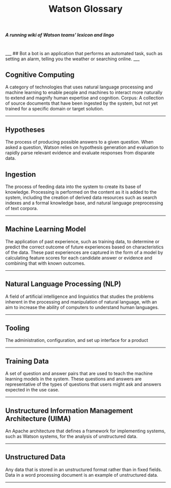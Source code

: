 ﻿---
title: Watson Glossary
template: _markdown.html
---
##### A running wiki of Watson teams' lexicon and lingo
<br>
___
## Bot
a bot is an application that performs an automated task, such as setting an alarm, telling you the weather or searching online.
___

## Cognitive Computing
 A category of technologies that uses natural language processing and machine learning to enable people and machines to interact more naturally to extend and magnify human expertise and cognition.
Corpus: A collection of source documents that have been ingested by the system, but not yet trained for a specific domain or target solution.

___

## Hypotheses
 The process of producing possible answers to a given question. When asked a question, Watson relies on hypothesis generation and evaluation to rapidly parse relevant evidence and evaluate responses from disparate data.


## Ingestion
 The process of feeding data into the system to create its base of knowledge. Processing is performed on the content as it is added to the system, including the creation of derived data resources such as search indexes and a formal knowledge base, and natural language preprocessing of text corpora.
___

## Machine Learning Model
 The application of past experience, such as training data, to determine or predict the correct outcome of future experiences based on characteristics of the data. These past experiences are captured in the form of a model by calculating feature scores for each candidate answer or evidence and combining that with known outcomes.
___

## Natural Language Processing (NLP)
 A field of artificial intelligence and linguistics that studies the problems inherent in the processing and manipulation of natural language, with an aim to increase the ability of computers to understand human languages.
___

## Tooling
 The administration, configuration, and set up interface for a product
___

## Training Data
 A set of question and answer pairs that are used to teach the machine learning models in the system. These questions and answers are representative of the types of questions that users might ask and answers expected in the use case.
___

## Unstructured Information Management Architecture (UIMA)
 An Apache architecture that defines a framework for implementing systems, such as Watson systems, for the analysis of unstructured data.
___

## Unstructured Data
 Any data that is stored in an unstructured format rather than in fixed fields. Data in a word processing document is an example of unstructured data.
___